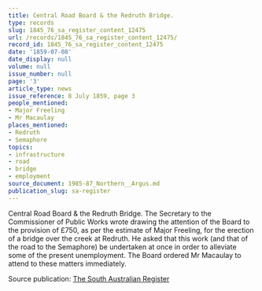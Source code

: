 ```yaml
---
title: Central Road Board & the Redruth Bridge.
type: records
slug: 1845_76_sa_register_content_12475
url: /records/1845_76_sa_register_content_12475/
record_id: 1845_76_sa_register_content_12475
date: '1859-07-08'
date_display: null
volume: null
issue_number: null
page: '3'
article_type: news
issue_reference: 8 July 1859, page 3
people_mentioned:
- Major Freeling
- Mr Macaulay
places_mentioned:
- Redruth
- Semaphore
topics:
- infrastructure
- road
- bridge
- employment
source_document: 1985-87_Northern__Argus.md
publication_slug: sa-register
---
```


Central Road Board & the Redruth Bridge.  The Secretary to the Commissioner of Public Works wrote drawing the attention of the Board to the provision of £750, as per the estimate of Major Freeling, for the erection of a bridge over the creek at Redruth.  He asked that this work (and that of the road to the Semaphore) be undertaken at once in order to alleviate some of the present unemployment.  The Board ordered Mr Macaulay to attend to these matters immediately.

Source publication: [The South Australian Register](/publications/sa-register/)
